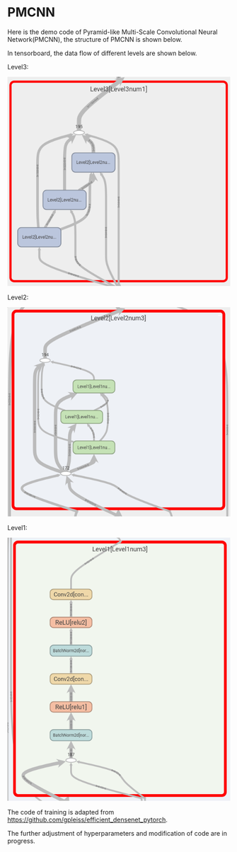 # PMCNN

Here is the demo code of Pyramid-like Multi-Scale Convolutional Neural Network(PMCNN), the structure of PMCNN is shown below.




In tensorboard, the data flow of different levels are shown below.

Level3:

![image](https://github.com/Cpzzzz/PMCNN/blob/master/images/Level3.png)

Level2:

![image](https://github.com/Cpzzzz/PMCNN/blob/master/images/Level2.png)

Level1:

![image](https://github.com/Cpzzzz/PMCNN/blob/master/images/Level1.png)



The code of training is adapted from https://github.com/gpleiss/efficient_densenet_pytorch.

The further adjustment of hyperparameters and modification of code are in progress.
